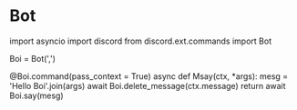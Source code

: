 # Bot
  import asyncio
import discord
from discord.ext.commands import Bot

Boi = Bot(',')

@Boi.command(pass_context = True)
async def Msay(ctx, *args):
    mesg = 'Hello Boi'.join(args)
    await Boi.delete_message(ctx.message)
    return await Boi.say(mesg)
